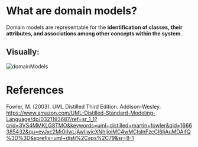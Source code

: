 # What are domain models? 

Domain models are representable for the **identification of classes, their attributes, and associations among other concepts within the system**.

## Visually: 

![domainModels](https://user-images.githubusercontent.com/109105989/205467695-0e6ae0e5-4f74-43d2-958f-c967842121f6.png)

# References 
Fowler, M. (2003). UML Distilled Third Edition. Addison-Wesley. https://www.amazon.com/UML-Distilled-Standard-Modeling-Language/dp/0321193687/ref=sr_1_1?crid=3VS4MMKLG8TMO&keywords=uml+distilled+martin+fowler&qid=1666385432&qu=eyJxc2MiOiIwLjAwIiwicXNhIjoiMC4wMCIsInFzcCI6IjAuMDAifQ%3D%3D&sprefix=uml+disti%2Caps%2C79&sr=8-1
